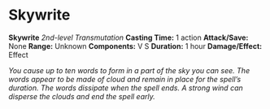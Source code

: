 # Skywrite

**Skywrite**
_2nd-level Transmutation_
**Casting Time:** 1 action
**Attack/Save:** None
**Range:** Unknown
**Components:** V S
**Duration:** 1 hour
**Damage/Effect:** Effect

*You cause up to ten words to form in a part of the sky you can see. The words appear to be made of cloud and remain in place for the spell’s duration. The words dissipate when the spell ends. A strong wind can disperse the clouds and end the spell early.*